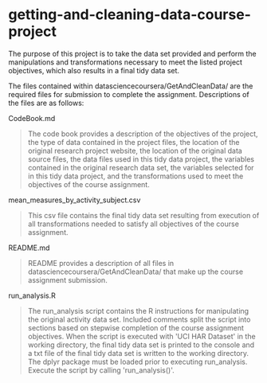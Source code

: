 # getting-and-cleaning-data-course-project

The purpose of this project is to take the data set provided and perform the manipulations and transformations necessary to meet the listed project objectives, which also results in a final tidy data set.

The files contained within datasciencecoursera/GetAndCleanData/ are the required files for submission to complete the assignment.  Descriptions of the files are as follows:

CodeBook.md
> The code book provides a description of the objectives of the project, the type of data contained in the project files, the location of the original research project website, the location of the original data source files, the data files used in this tidy data project, the variables contained in the original research data set, the variables selected for in this tidy data project, and the transformations used to meet the objectives of the course assignment. 

mean_measures_by_activity_subject.csv
> This csv file contains the final tidy data set resulting from execution of all transformations needed to satisfy all objectives of the course assignment.

README.md
> README provides a description of all files in datasciencecoursera/GetAndCleanData/ that make up the course assignment submission.  

run_analysis.R
> The run_analysis script contains the R instructions for manipulating the original activity data set.  Included comments split the script into sections based on stepwise completion of the course assignment objectives.  When the script is executed with 'UCI HAR Dataset' in the working directory, the final tidy data set is printed to the console and a txt file of the final tidy data set is written to the working directory.
> The dplyr package must be loaded prior to executing run_analysis.
> Execute the script by calling 'run_analysis()'.